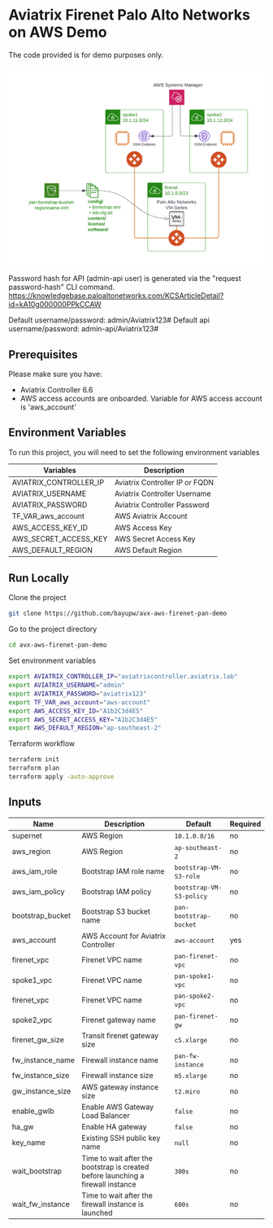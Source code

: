 # Aviatrix Firenet Palo Alto Networks on AWS Demo

The code provided is for demo purposes only.

![Aviatrix Firenet Palo Alto Networks on AWS Demo Topology](images/avx-aws-firenet-pan-demo.png "Aviatrix Firenet Palo Alto Networks on AWS Demo Topology")

Password hash for API (admin-api user) is generated via the "request password-hash" CLI command.
https://knowledgebase.paloaltonetworks.com/KCSArticleDetail?id=kA10g000000PPkCCAW

Default username/password: admin/Aviatrix123#
Default api username/password: admin-api/Aviatrix123#

## Prerequisites

Please make sure you have:
- Aviatrix Controller 6.6
- AWS access accounts are onboarded. Variable for AWS access account is 'aws_account'

## Environment Variables

To run this project, you will need to set the following environment variables

Variables | Description
--- | ---
AVIATRIX_CONTROLLER_IP | Aviatrix Controller IP or FQDN 
AVIATRIX_USERNAME | Aviatrix Controller Username
AVIATRIX_PASSWORD | Aviatrix Controller Password
TF_VAR_aws_account | AWS Aviatrix Account 
AWS_ACCESS_KEY_ID | AWS Access Key
AWS_SECRET_ACCESS_KEY | AWS Secret Access Key
AWS_DEFAULT_REGION | AWS Default Region

## Run Locally

Clone the project

```bash
git clone https://github.com/bayupw/avx-aws-firenet-pan-demo
```

Go to the project directory

```bash
cd avx-aws-firenet-pan-demo
```

Set environment variables

```bash
export AVIATRIX_CONTROLLER_IP="aviatrixcontroller.aviatrix.lab"
export AVIATRIX_USERNAME="admin"
export AVIATRIX_PASSWORD="aviatrix123"
export TF_VAR_aws_account="aws-account"
export AWS_ACCESS_KEY_ID="A1b2C3d4E5"
export AWS_SECRET_ACCESS_KEY="A1b2C3d4E5"
export AWS_DEFAULT_REGION="ap-southeast-2"
```

Terraform workflow

```bash
terraform init
terraform plan
terraform apply -auto-approve
```
## Inputs

| Name | Description | Default | Required |
|------|-------------|---------|----------|
| supernet | AWS Region | `10.1.0.0/16` | no |
| aws_region | AWS Region | `ap-southeast-2` | no |
| aws_iam_role | Bootstrap IAM role name | `bootstrap-VM-S3-role` | no |
| aws_iam_policy | Bootstrap IAM policy | `bootstrap-VM-S3-policy` | no |
| bootstrap_bucket | Bootstrap S3 bucket name | `pan-bootstrap-bucket` | no |
| aws_account | AWS Account for Aviatrix Controller | `aws-account` | yes |
| firenet_vpc | Firenet VPC name | `pan-firenet-vpc` | no |
| spoke1_vpc | Firenet VPC name | `pan-spoke1-vpc` | no |
| firenet_vpc | Firenet VPC name | `pan-spoke2-vpc` | no |
| spoke2_vpc | Firenet gateway name | `pan-firenet-gw` | no |
| firenet_gw_size | Transit firenet gateway size | `c5.xlarge` | no |
| fw_instance_name | Firewall instance name | `pan-fw-instance` | no |
| fw_instance_size | Firewall instance size | `m5.xlarge` | no |
| gw_instance_size | AWS gateway instance size | `t2.miro` | no |
| enable_gwlb | Enable AWS Gateway Load Balancer | `false` | no |
| ha_gw | Enable HA gateway | `false` | no |
| key_name | Existing SSH public key name | `null` | no |
| wait_bootstrap | Time to wait after the bootstrap is created before launching a firewall instance | `300s` | no |
| wait_fw_instance | Time to wait after the firewall instance is launched | `600s` | no |